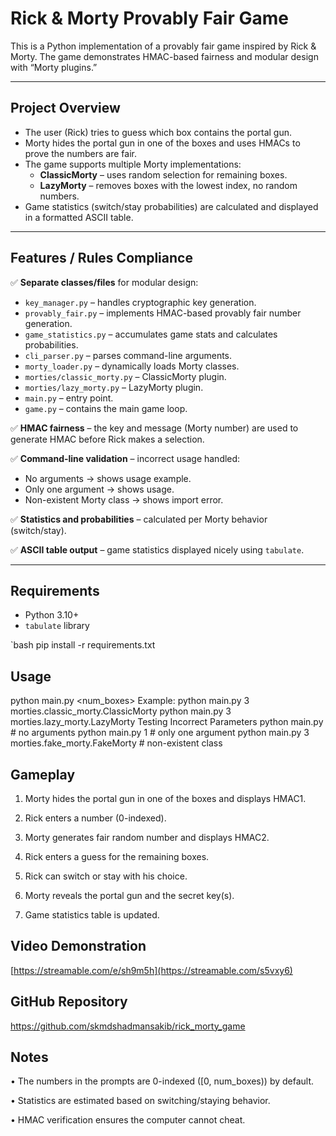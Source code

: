 # Rick & Morty Provably Fair Game

This is a Python implementation of a provably fair game inspired by Rick & Morty. The game demonstrates HMAC-based fairness and modular design with “Morty plugins.”

---

## Project Overview

- The user (Rick) tries to guess which box contains the portal gun.
- Morty hides the portal gun in one of the boxes and uses HMACs to prove the numbers are fair.
- The game supports multiple Morty implementations: 
  - **ClassicMorty** – uses random selection for remaining boxes.
  - **LazyMorty** – removes boxes with the lowest index, no random numbers.
- Game statistics (switch/stay probabilities) are calculated and displayed in a formatted ASCII table.

---

## Features / Rules Compliance

✅ **Separate classes/files** for modular design:  
- `key_manager.py` – handles cryptographic key generation.  
- `provably_fair.py` – implements HMAC-based provably fair number generation.  
- `game_statistics.py` – accumulates game stats and calculates probabilities.  
- `cli_parser.py` – parses command-line arguments.  
- `morty_loader.py` – dynamically loads Morty classes.  
- `morties/classic_morty.py` – ClassicMorty plugin.  
- `morties/lazy_morty.py` – LazyMorty plugin.  
- `main.py` – entry point.  
- `game.py` – contains the main game loop.  

✅ **HMAC fairness** – the key and message (Morty number) are used to generate HMAC before Rick makes a selection.  

✅ **Command-line validation** – incorrect usage handled:  
- No arguments → shows usage example.  
- Only one argument → shows usage.  
- Non-existent Morty class → shows import error.  

✅ **Statistics and probabilities** – calculated per Morty behavior (switch/stay).  

✅ **ASCII table output** – game statistics displayed nicely using `tabulate`.

---

## Requirements

- Python 3.10+
- `tabulate` library

`bash
pip install -r requirements.txt

## **Usage**
python main.py <num_boxes> <Morty class path>
Example:
python main.py 3 morties.classic_morty.ClassicMorty
python main.py 3 morties.lazy_morty.LazyMorty
Testing Incorrect Parameters
python main.py                  # no arguments
python main.py 1                # only one argument
python main.py 3 morties.fake_morty.FakeMorty  # non-existent class

## **Gameplay**
1. Morty hides the portal gun in one of the boxes and displays HMAC1.

2. Rick enters a number (0-indexed).

3. Morty generates fair random number and displays HMAC2.

4. Rick enters a guess for the remaining boxes.

5. Rick can switch or stay with his choice.

6. Morty reveals the portal gun and the secret key(s).

7. Game statistics table is updated.

## **Video Demonstration**
[https://streamable.com/e/sh9m5h](https://streamable.com/s5vxy6)

## **GitHub Repository**
https://github.com/skmdshadmansakib/rick_morty_game

## **Notes**
• The numbers in the prompts are 0-indexed ([0, num_boxes)) by default.

• Statistics are estimated based on switching/staying behavior.

• HMAC verification ensures the computer cannot cheat.
